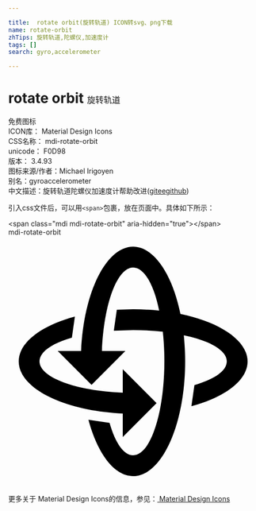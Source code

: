 ```yaml
---

title:  rotate orbit(旋转轨道) ICON转svg、png下载
name: rotate-orbit
zhTips: 旋转轨道,陀螺仪,加速度计
tags: []
search: gyro,accelerometer

---
```


# rotate orbit  <small style="font-size: 60%;font-weight: 100">旋转轨道</small>


<div class="detail-page">
<p>
<span><span class="badge-success badge">免费图标</span> </span>
<br/>
<span>
ICON库：
<span class="badge-secondary badge">Material Design Icons</span> 
</span>
<br/>
<span>
CSS名称：
<span class="badge-secondary badge">mdi-rotate-orbit</span> 
</span>
<br/>
<span>
unicode：
<span class="badge-secondary badge">F0D98</span> 
<copy-btn content='F0D98' btn-title=""></copy-btn>
<copy-btn :content='String.fromCodePoint(parseInt("F0D98", 16))' btn-title="复制U"></copy-btn>
</span>
<br/>
<span>
版本：
<span class="badge-secondary badge">3.4.93</span> 
</span>
<br/>
<span>图标来源/作者：<span class="badge-light badge">Michael Irigoyen</span></span> 
<br/>
<span>别名：<span class="badge-light badge">gyro</span><span class="badge-light badge">accelerometer</span></span><br/><span class="zh-detail">中文描述：<span class="badge-primary badge">旋转轨道</span><span class="badge-primary badge">陀螺仪</span><span class="badge-primary badge">加速度计</span><span class="help-link"><span>帮助改进</span>(<a href="https://gitee.com/liuwave/icon-helper/edit/master/json/material/rotate-orbit.json" target="_blank" rel="noopener noreferrer">gitee</a><a href="https://github.com/liuwave/icon-helper/edit/master/json/material/rotate-orbit.json" target="_blank" rel="noopener noreferrer">github</a></span>)</span><br/>
</p>
</div>
<div class="alert alert-dark">
  <i class="mdi mdi-rotate-orbit mdi-48px"></i>
  <i class="mdi mdi-rotate-orbit mdi-36px"></i>
  <i class="mdi mdi-rotate-orbit mdi-24px"></i>
  <i class="mdi mdi-rotate-orbit mdi-18px"></i>
</div>
<div>
  <p>引入css文件后，可以用<code>&lt;span&gt;</code>包裹，放在页面中。具体如下所示：    
  </p>
  <div class="alert alert-primary" style="font-size: 14px">
    &lt;span class="mdi mdi-rotate-orbit" aria-hidden="true"&gt;&lt;/span&gt;
    <copy-btn content='<span class="mdi mdi-rotate-orbit" aria-hidden="true"></span>'></copy-btn>
  </div>
  <div class="alert alert-secondary">
    <i class="mdi mdi-rotate-orbit"
    style="font-size: 24px"
    aria-hidden="true"></i> mdi-rotate-orbit
    <copy-btn content="mdi-rotate-orbit" btn-title="复制图标名称"></copy-btn>
  </div>
</div>
<div id="svg" class="svg-wrap">
<svg xmlns="http://www.w3.org/2000/svg" viewBox="0 0 24 24"><path d="M8,14.25L4.75,11H7C7.25,5.39 9.39,1 12,1C14,1 15.77,3.64 16.55,7.45C20.36,8.23 23,10 23,12C23,13.83 20.83,15.43 17.6,16.3L17.89,14.27C19.8,13.72 21,12.91 21,12C21,10.94 19.35,10 16.87,9.5C16.95,10.29 17,11.13 17,12C17,18.08 14.76,23 12,23C10.17,23 8.57,20.83 7.7,17.6L9.73,17.89C10.28,19.8 11.09,21 12,21C13.66,21 15,16.97 15,12C15,11 14.95,10.05 14.85,9.15C13.95,9.05 13,9 12,9L10.14,9.06L10.43,7.05L12,7C12.87,7 13.71,7.05 14.5,7.13C14,4.65 13.06,3 12,3C10.46,3 9.18,6.5 9,11H11.25L8,14.25M14.25,16L11,19.25V17C5.39,16.75 1,14.61 1,12C1,10.17 3.17,8.57 6.4,7.7L6.11,9.73C4.2,10.28 3,11.09 3,12C3,13.54 6.5,14.82 11,15V12.75L14.25,16Z" /></svg>
</div>
<detail full-name='mdi-rotate-orbit'></detail>
    
<div><p>更多关于 Material Design Icons的信息，参见：<a target="_blank" href="https://iconhelper.cn/material.html"> Material Design Icons</a>
</p></div>
